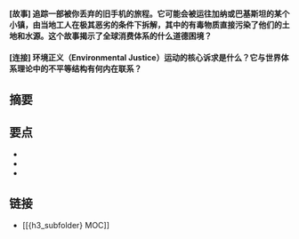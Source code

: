 #### [故事] 追踪一部被你丢弃的旧手机的旅程。它可能会被运往加纳或巴基斯坦的某个小镇，由当地工人在极其恶劣的条件下拆解，其中的有毒物质直接污染了他们的土地和水源。这个故事揭示了全球消费体系的什么道德困境？


#### [连接] 环境正义（Environmental Justice）运动的核心诉求是什么？它与世界体系理论中的不平等结构有何内在联系？


## 摘要


## 要点

- 
- 
- 

## 链接

- [[{h3_subfolder} MOC]]
